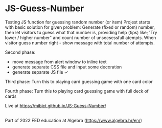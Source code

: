 # JS-Guess-Number
Testing JS function for guessing random number (or item)
Projest starts with basic solution for given problem:
Generate (fixed or random) number, then let visitors tu guess what that number is, 
providing help (tips) like; 'Try lower / higher number" and count number of unsecsessfull atempts. 
When visitor guess number right - show message with total number of attempts.

Second phase:
- move message from alert window to inline text
- generate separate CSS file and input some decoration
- generate separate JS file &#10003;

Third phase:
Turn this to playing card guessing game with one card color

Fourth phase:
Turn this to playing card guessing game with full deck of cards

Live at https://mibict.github.io/JS-Guess-Number/ <br><br>


Part of 2022 FED education at Algebra (https://www.algebra.hr/en/)
